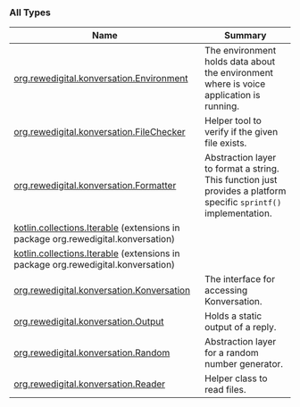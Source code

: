 

### All Types

| Name | Summary |
|---|---|
| [org.rewedigital.konversation.Environment](../org.rewedigital.konversation/-environment/index.md) | The environment holds data about the environment where is voice application is running. |
| [org.rewedigital.konversation.FileChecker](../org.rewedigital.konversation/-file-checker/index.md) | Helper tool to verify if the given file exists. |
| [org.rewedigital.konversation.Formatter](../org.rewedigital.konversation/-formatter/index.md) | Abstraction layer to format a string. This function just provides a platform specific `sprintf()` implementation. |
| [kotlin.collections.Iterable](../org.rewedigital.konversation/kotlin.collections.-iterable/index.md) (extensions in package org.rewedigital.konversation) |  |
| [kotlin.collections.Iterable](../org.rewedigital.konversation/kotlin.collections.-iterable.md) (extensions in package org.rewedigital.konversation) |  |
| [org.rewedigital.konversation.Konversation](../org.rewedigital.konversation/-konversation/index.md) | The interface for accessing Konversation. |
| [org.rewedigital.konversation.Output](../org.rewedigital.konversation/-output/index.md) | Holds a static output of a reply. |
| [org.rewedigital.konversation.Random](../org.rewedigital.konversation/-random/index.md) | Abstraction layer for a random number generator. |
| [org.rewedigital.konversation.Reader](../org.rewedigital.konversation/-reader/index.md) | Helper class to read files. |
